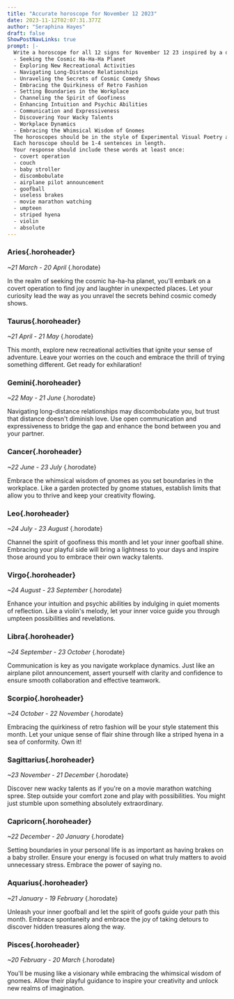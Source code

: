```yaml
---
title: "Accurate horoscope for November 12 2023"
date: 2023-11-12T02:07:31.377Z
author: "Seraphina Hayes"
draft: false
ShowPostNavLinks: true
prompt: |-
  Write a horoscope for all 12 signs for November 12 23 inspired by a different focus for each. Ensure you do not include the focus in the response:
  - Seeking the Cosmic Ha-Ha-Ha Planet
  - Exploring New Recreational Activities
  - Navigating Long-Distance Relationships
  - Unraveling the Secrets of Cosmic Comedy Shows
  - Embracing the Quirkiness of Retro Fashion
  - Setting Boundaries in the Workplace
  - Channeling the Spirit of Goofiness
  - Enhancing Intuition and Psychic Abilities
  - Communication and Expressiveness
  - Discovering Your Wacky Talents
  - Workplace Dynamics
  - Embracing the Whimsical Wisdom of Gnomes
  The horoscopes should be in the style of Experimental Visual Poetry and the mood of intrigued
  Each horoscope should be 1-4 sentences in length.
  Your response should include these words at least once:
  - covert operation
  - couch
  - baby stroller
  - discombobulate
  - airplane pilot announcement
  - goofball
  - useless brakes
  - movie marathon watching
  - umpteen
  - striped hyena
  - violin
  - absolute
---
```


### Aries{.horoheader}

*~21 March - 20 April*
{.horodate}

In the realm of seeking the cosmic ha-ha-ha planet, you'll embark on a covert operation to find joy and laughter in unexpected places. Let your curiosity lead the way as you unravel the secrets behind cosmic comedy shows.


### Taurus{.horoheader}

*~21 April - 21 May*
{.horodate}

This month, explore new recreational activities that ignite your sense of adventure. Leave your worries on the couch and embrace the thrill of trying something different. Get ready for exhilaration!


### Gemini{.horoheader}

*~22 May - 21 June*
{.horodate}

Navigating long-distance relationships may discombobulate you, but trust that distance doesn't diminish love. Use open communication and expressiveness to bridge the gap and enhance the bond between you and your partner.


### Cancer{.horoheader}

*~22 June - 23 July*
{.horodate}

Embrace the whimsical wisdom of gnomes as you set boundaries in the workplace. Like a garden protected by gnome statues, establish limits that allow you to thrive and keep your creativity flowing.


### Leo{.horoheader}

*~24 July - 23 August*
{.horodate}

Channel the spirit of goofiness this month and let your inner goofball shine. Embracing your playful side will bring a lightness to your days and inspire those around you to embrace their own wacky talents.


### Virgo{.horoheader}

*~24 August - 23 September*
{.horodate}

Enhance your intuition and psychic abilities by indulging in quiet moments of reflection. Like a violin's melody, let your inner voice guide you through umpteen possibilities and revelations.


### Libra{.horoheader}

*~24 September - 23 October*
{.horodate}

Communication is key as you navigate workplace dynamics. Just like an airplane pilot announcement, assert yourself with clarity and confidence to ensure smooth collaboration and effective teamwork.


### Scorpio{.horoheader}

*~24 October - 22 November*
{.horodate}

Embracing the quirkiness of retro fashion will be your style statement this month. Let your unique sense of flair shine through like a striped hyena in a sea of conformity. Own it!


### Sagittarius{.horoheader}

*~23 November - 21 December*
{.horodate}

Discover new wacky talents as if you're on a movie marathon watching spree. Step outside your comfort zone and play with possibilities. You might just stumble upon something absolutely extraordinary.


### Capricorn{.horoheader}

*~22 December - 20 January*
{.horodate}

Setting boundaries in your personal life is as important as having brakes on a baby stroller. Ensure your energy is focused on what truly matters to avoid unnecessary stress. Embrace the power of saying no.


### Aquarius{.horoheader}

*~21 January - 19 February*
{.horodate}

Unleash your inner goofball and let the spirit of goofs guide your path this month. Embrace spontaneity and embrace the joy of taking detours to discover hidden treasures along the way.


### Pisces{.horoheader}

*~20 February - 20 March*
{.horodate}

You'll be musing like a visionary while embracing the whimsical wisdom of gnomes. Allow their playful guidance to inspire your creativity and unlock new realms of imagination.

